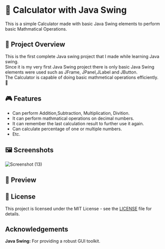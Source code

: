 
# 🧮 Calculator with Java Swing

This is a simple Calculator made with basic Java Swing elements to perform basic Mathmatical Operations.


## 📃 Project Overview
This is the first complete Java swing project that I made while learning Java swing.  
Since it is my very first Java Swing project there is only basic Java Swing elements were used such as JFrame, JPanel,JLabel and JButton.  
The Calculator is capable of doing basic mathmetical operations efficiently.📱
## 🎮 Features

- Can perform Addition,Subtraction, Multiplication, Divition.
- It can perform mathmatical operations on decimal numbers.
- It can remember the last calculation result to further use it again.
- Can calculate percentage of one or multiple numbers.
- Etc.


## 🖼️ Screenshots

![Screenshot (13)](https://github.com/user-attachments/assets/f7587459-5662-4122-986d-616a265e127e)

## 🎥 Preview

## 📜 License

This project is licensed under the MIT License - see the [LICENSE](LICENSE) file for details.


## Acknowledgements

**Java Swing:** For providing a robust GUI toolkit.
